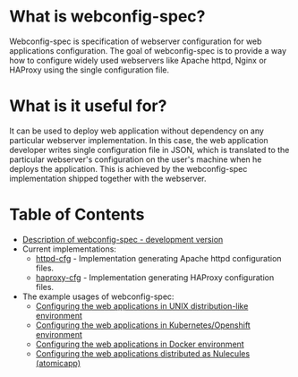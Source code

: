 # What is webconfig-spec?
Webconfig-spec is specification of webserver configuration for web applications configuration. The goal of webconfig-spec is to provide a way how to configure widely used webservers like Apache httpd, Nginx or HAProxy using the single configuration file.

# What is it useful for?

It can be used to deploy web application without dependency on any particular webserver implementation. In this case, the web application developer writes single configuration file in JSON, which is translated to the particular webserver's configuration on the user's machine when he deploys the application. This is achieved by the webconfig-spec implementation shipped together with the webserver.

# Table of Contents

  * [Description of webconfig-spec - development version](dev/README.md)
  * Current implementations:
    * [httpd-cfg](https://github.com/micro-webapps/httpd-cfg) - Implementation generating Apache httpd configuration files.
    * [haproxy-cfg](https://github.com/micro-webapps/haproxy-cfg) - Implementation generating HAProxy configuration files.
  * The example usages of webconfig-spec:
    * [Configuring the web applications in UNIX distribution-like environment](example-distro.md)
    * [Configuring the web applications in Kubernetes/Openshift environment](example-kubernetes-openshift.md)
    * [Configuring the web applications in Docker environment](example-docker.md)
    * [Configuring the web applications distributed as Nulecules (atomicapp)](example-nulecule.md)
